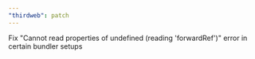 ```yaml
---
"thirdweb": patch
---
```


Fix "Cannot read properties of undefined (reading 'forwardRef')" error in certain bundler setups
